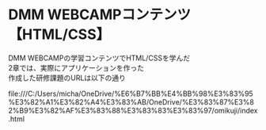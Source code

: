 # DMM WEBCAMPコンテンツ【HTML/CSS】
DMM WEBCAMPの学習コンテンツでHTML/CSSを学んだ  
2章では、実際にアプリケーションを作った  
作成した研修課題のURLは以下の通り  

file:///C:/Users/micha/OneDrive/%E6%B7%BB%E4%BB%98%E3%83%95%E3%82%A1%E3%82%A4%E3%83%AB/OneDrive/%E3%83%87%E3%82%B9%E3%82%AF%E3%83%88%E3%83%83%E3%83%97/omikuji/index.html

